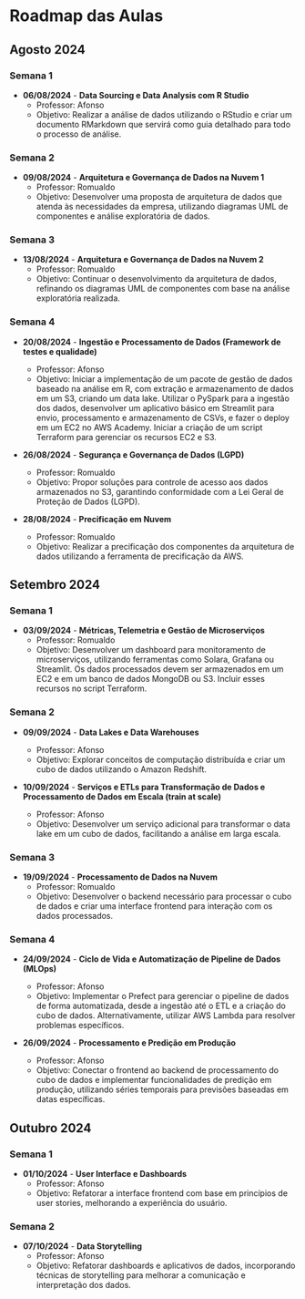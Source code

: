# Roadmap das Aulas

## Agosto 2024

### Semana 1
- **06/08/2024** - **Data Sourcing e Data Analysis com R Studio**
  - Professor: Afonso
  - Objetivo: Realizar a análise de dados utilizando o RStudio e criar um documento RMarkdown que servirá como guia detalhado para todo o processo de análise.

### Semana 2
- **09/08/2024** - **Arquitetura e Governança de Dados na Nuvem 1**
  - Professor: Romualdo
  - Objetivo: Desenvolver uma proposta de arquitetura de dados que atenda às necessidades da empresa, utilizando diagramas UML de componentes e análise exploratória de dados.

### Semana 3
- **13/08/2024** - **Arquitetura e Governança de Dados na Nuvem 2**
  - Professor: Romualdo
  - Objetivo: Continuar o desenvolvimento da arquitetura de dados, refinando os diagramas UML de componentes com base na análise exploratória realizada.

### Semana 4
- **20/08/2024** - **Ingestão e Processamento de Dados (Framework de testes e qualidade)**
  - Professor: Afonso
  - Objetivo: Iniciar a implementação de um pacote de gestão de dados baseado na análise em R, com extração e armazenamento de dados em um S3, criando um data lake. Utilizar o PySpark para a ingestão dos dados, desenvolver um aplicativo básico em Streamlit para envio, processamento e armazenamento de CSVs, e fazer o deploy em um EC2 no AWS Academy. Iniciar a criação de um script Terraform para gerenciar os recursos EC2 e S3.

- **26/08/2024** - **Segurança e Governança de Dados (LGPD)**
  - Professor: Romualdo
  - Objetivo: Propor soluções para controle de acesso aos dados armazenados no S3, garantindo conformidade com a Lei Geral de Proteção de Dados (LGPD).

- **28/08/2024** - **Precificação em Nuvem**
  - Professor: Romualdo
  - Objetivo: Realizar a precificação dos componentes da arquitetura de dados utilizando a ferramenta de precificação da AWS.

## Setembro 2024

### Semana 1
- **03/09/2024** - **Métricas, Telemetria e Gestão de Microserviços**
  - Professor: Romualdo
  - Objetivo: Desenvolver um dashboard para monitoramento de microserviços, utilizando ferramentas como Solara, Grafana ou Streamlit. Os dados processados devem ser armazenados em um EC2 e em um banco de dados MongoDB ou S3. Incluir esses recursos no script Terraform.

### Semana 2
- **09/09/2024** - **Data Lakes e Data Warehouses**
  - Professor: Afonso
  - Objetivo: Explorar conceitos de computação distribuída e criar um cubo de dados utilizando o Amazon Redshift.

- **10/09/2024** - **Serviços e ETLs para Transformação de Dados e Processamento de Dados em Escala (train at scale)**
  - Professor: Afonso
  - Objetivo: Desenvolver um serviço adicional para transformar o data lake em um cubo de dados, facilitando a análise em larga escala.

### Semana 3
- **19/09/2024** - **Processamento de Dados na Nuvem**
  - Professor: Romualdo
  - Objetivo: Desenvolver o backend necessário para processar o cubo de dados e criar uma interface frontend para interação com os dados processados.

### Semana 4
- **24/09/2024** - **Ciclo de Vida e Automatização de Pipeline de Dados (MLOps)**
  - Professor: Afonso
  - Objetivo: Implementar o Prefect para gerenciar o pipeline de dados de forma automatizada, desde a ingestão até o ETL e a criação do cubo de dados. Alternativamente, utilizar AWS Lambda para resolver problemas específicos.

- **26/09/2024** - **Processamento e Predição em Produção**
  - Professor: Afonso
  - Objetivo: Conectar o frontend ao backend de processamento do cubo de dados e implementar funcionalidades de predição em produção, utilizando séries temporais para previsões baseadas em datas específicas.

## Outubro 2024

### Semana 1
- **01/10/2024** - **User Interface e Dashboards**
  - Professor: Afonso
  - Objetivo: Refatorar a interface frontend com base em princípios de user stories, melhorando a experiência do usuário.

### Semana 2
- **07/10/2024** - **Data Storytelling**
  - Professor: Afonso
  - Objetivo: Refatorar dashboards e aplicativos de dados, incorporando técnicas de storytelling para melhorar a comunicação e interpretação dos dados.
